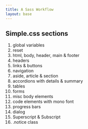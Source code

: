 ```yaml
---
title: A Sass Workflow
layout: base
---
```

## Simple.css sections
1. global variables
2. reset
3. html, body, header, main & footer
4. headers
5. links & buttons
6. navigation
7. aside, article & section
8. accordions with details & summary
9. tables
10. forms
11. misc body elements
12. code elements with mono font
13. progress bars
14. dialog
15. Superscript & Subscript
16. .notice class